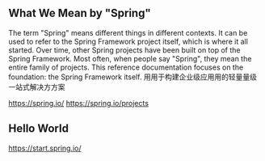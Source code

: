 ## What We Mean by "Spring"
The term "Spring" means different things in different contexts. It can be used to refer to the Spring Framework project itself, which is where it all started. Over time, other Spring projects have been built on top of the Spring Framework. Most often, when people say "Spring", they mean the entire family of projects. This reference documentation focuses on the foundation: the Spring Framework itself.
⽤用于构建企业级应⽤用的轻量量级一站式解决⽅方案

https://spring.io/
https://spring.io/projects

## Hello World
https://start.spring.io/
